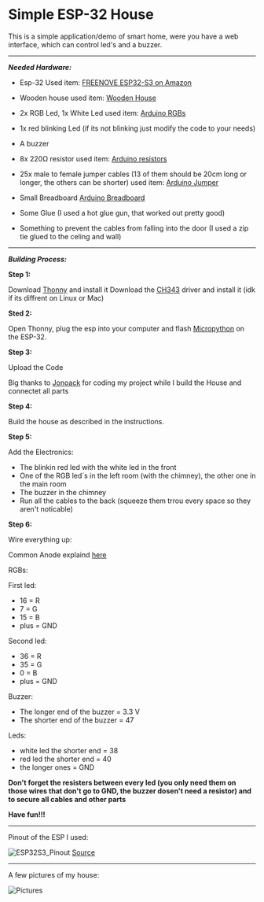 # Simple ESP-32 House

This is a simple application/demo of smart home, were you have a web interface, which can control led's and a buzzer.

---

***Needed Hardware:***


- Esp-32
  Used item: [FREENOVE ESP32-S3 on Amazon](https://www.amazon.com/-/en/FREENOVE-ESP32-S3-WROOM-Dual-Core-Microcontroller-Wireless/dp/B0BMQ8F7FN/ref=sr_1_2?crid=2K8N31FTIQM51&dib=eyJ2IjoiMSJ9.6dly-XBkenELENJtlf6IL_dsDb1sdPIMRBuKHpMy8C0vL79UzmGGOg8FLqdC74pvfMxQNUs0xGfV2M0m6uv0KMwuCUg3ijQkuRNLtUOdlpVhQKxq_wkonPif4pkhh-nr9axBk8wAVe21zK3MXXkpgBi-2_8-EHd4gNfwC0ZPEmv04bem_oykeBXe6i_Ux3DH7oZUPr_z0rLTt4lWiIypZoYUyVCX3kEj5u4XOedfItk.RucVj4CapOBYHWMEn08RyFJ0ZgS-eX-_pZEsHhzgAzU&dib_tag=se&keywords=freenove%2Besp32-s3%2Bcam&qid=1748782374&sprefix=esp32%2Bcam%2Bfree%2Caps%2C92&sr=8-2&th=1)

- Wooden house
  used item: [Wooden House](https://www.amazon.com/-/en/gp/product/B074MB1QCY/ref=sw_img_1?smid=A2BZPTL9A42Y3O&psc=1)

- 2x RGB Led, 1x White Led
  used item: [Arduino RGBs](https://store.arduino.cc/products/set-of-70-assorted-color-5mm-leds?queryID=c2f9d4fca16aed5d29d7417c89561fd4)
  
- 1x red blinking Led (if its not blinking just modify the code to your needs)

- A buzzer
  
- 8x 220Ω resistor
  used item: [Arduino resistors](https://store.arduino.cc/products/box-525-1-precision-resistors-17-values?queryID=undefined)

- 25x male to female jumper cables (13 of them should be 20cm long or longer, the others can be shorter)
  used item: [Arduino Jumper](https://store.arduino.cc/collections/cables-wires/products/40-colored-male-female-jumper-wires)
  
- Small Breadboard
  [Arduino Breadboard](https://store.arduino.cc/products/mini-breadboard-white)

- Some Glue (I used a hot glue gun, that worked out pretty good)
- Something to prevent the cables from falling into the door (I used a zip tie glued to the celing and wall)

---

***Building Process:***

**Step 1:**

Download [Thonny](https://thonny.org/) and install it
Download the [CH343](https://www.wch-ic.com/products/CH343.html) driver and install it (idk if its diffrent on Linux or Mac)


**Sted 2:**

Open Thonny, plug the esp into your computer and flash [Micropython](https://docs.micropython.org/en/latest/esp32/tutorial/intro.html) on the ESP-32.


**Step 3:**

Upload the Code

Big thanks to [Jonoack](https://github.com/jonoack) for coding my project while I build the House and connectet all parts


**Step 4:**

Build the house as described in the instructions.


**Step 5:**

Add the Electronics:

- The blinkin red led with the white led in the front
- One of the RGB led´s in the left room (with the chimney), the other one in the main room
- The buzzer in the chimney
- Run all the cables to the back (squeeze them trrou every space so they aren't noticable) 


**Step 6:**

Wire everything up:

Common Anode explaind [here](https://projecthub.arduino.cc/lewiskell/common-anode-rgb-led-f368dd)

RGBs:

First led:

- 16 = R
- 7 = G
- 15 = B
- plus = GND

Second led:

-  36 = R
-  35 = G
-  0 = B
-  plus = GND


Buzzer:

-  The longer end of the buzzer = 3.3 V
-  The shorter end of the buzzer = 47


Leds:

- white led the shorter end = 38
- red led the shorter end = 40
- the longer ones = GND


**Don't forget the resisters between every led (you only need them on those wires that don't go to GND, the buzzer dosen't need a resistor) and to secure all cables and other parts**

**Have fun!!!**

---

Pinout of the ESP I used:

![ESP32S3_Pinout](https://github.com/user-attachments/assets/ee496d8e-9ea8-47a7-aebf-25d86bdc8acb)
[Source](https://forum.arduino.cc/t/esp32-s3-wroom-freenove/1345470)

---

A few pictures of my house:

![Pictures](https://github.com/user-attachments/assets/2345b567-777c-4c29-a234-fef87c19b5db)
